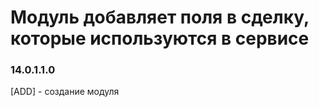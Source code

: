 # Модуль добавляет поля в сделку, которые используются в сервисе

### 14.0.1.1.0

[ADD] - создание модуля
